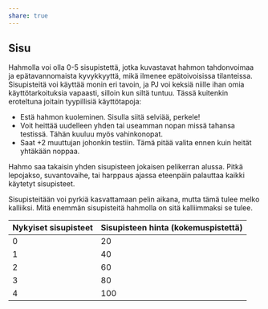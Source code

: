 ```yaml
---
share: true
---
```

## Sisu

Hahmolla voi olla 0-5 sisupistettä, jotka kuvastavat hahmon tahdonvoimaa ja epätavannomaista kyvykkyyttä, mikä ilmenee epätoivoisissa tilanteissa. Sisupisteitä voi käyttää monin eri tavoin, ja PJ voi keksiä niille ihan omia käyttötarkoituksia vapaasti, silloin kun siltä tuntuu. Tässä kuitenkin eroteltuna joitain tyypillisiä käyttötapoja:

- Estä hahmon kuoleminen. Sisulla siitä selviää, perkele!
- Voit heittää uudelleen yhden tai useamman nopan missä tahansa testissä. Tähän kuuluu myös vahinkonopat.
- Saat +2 muuttujan johonkin testiin. Tämä pitää valita ennen kuin heität yhtäkään noppaa.

Hahmo saa takaisin yhden sisupisteen jokaisen pelikerran alussa. Pitkä lepojakso, suvantovaihe, tai harppaus ajassa eteenpäin palauttaa kaikki käytetyt sisupisteet.

Sisupisteitään voi pyrkiä kasvattamaan pelin aikana, mutta tämä tulee melko kalliiksi. Mitä enemmän sisupisteitä hahmolla on sitä kalliimmaksi se tulee.

| Nykyiset sisupisteet | Sisupisteen hinta (kokemuspistettä) |
| -------------------- | ----------------------------------- |
| 0                    | 20                                  |
| 1                    | 40                                  |
| 2                    | 60                                  |
| 3                    | 80                                  |
| 4                    | 100                                 |